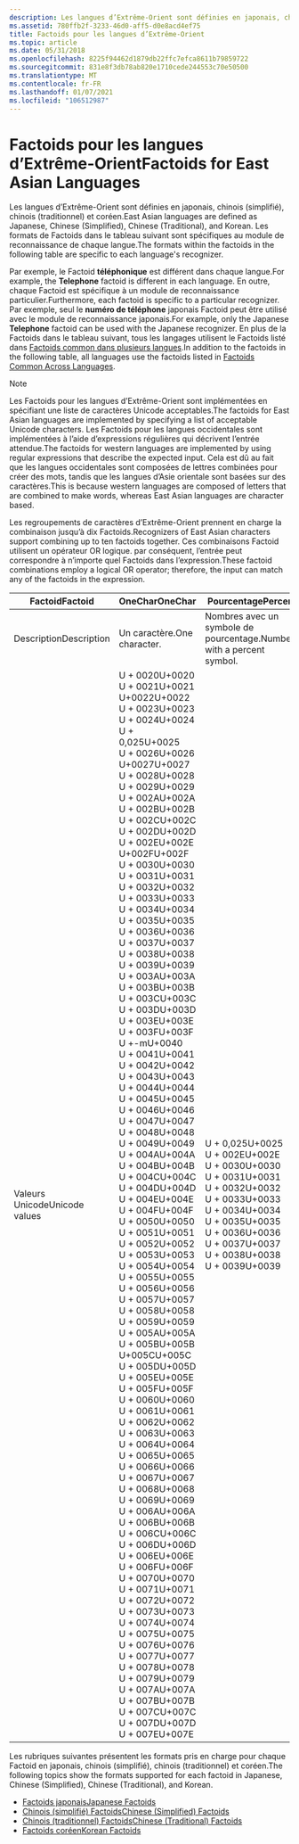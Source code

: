 ```yaml
---
description: Les langues d’Extrême-Orient sont définies en japonais, chinois (simplifié), chinois (traditionnel) et coréen.
ms.assetid: 780ffb2f-3233-46d0-aff5-d0e8acd4ef75
title: Factoids pour les langues d’Extrême-Orient
ms.topic: article
ms.date: 05/31/2018
ms.openlocfilehash: 8225f94462d1879db22ffc7efca8611b79859722
ms.sourcegitcommit: 831e8f3db78ab820e1710cede244553c70e50500
ms.translationtype: MT
ms.contentlocale: fr-FR
ms.lasthandoff: 01/07/2021
ms.locfileid: "106512987"
---
```

# <a name="factoids-for-east-asian-languages"></a><span data-ttu-id="2f2ef-103">Factoids pour les langues d’Extrême-Orient</span><span class="sxs-lookup"><span data-stu-id="2f2ef-103">Factoids for East Asian Languages</span></span>

<span data-ttu-id="2f2ef-104">Les langues d’Extrême-Orient sont définies en japonais, chinois (simplifié), chinois (traditionnel) et coréen.</span><span class="sxs-lookup"><span data-stu-id="2f2ef-104">East Asian languages are defined as Japanese, Chinese (Simplified), Chinese (Traditional), and Korean.</span></span> <span data-ttu-id="2f2ef-105">Les formats de Factoids dans le tableau suivant sont spécifiques au module de reconnaissance de chaque langue.</span><span class="sxs-lookup"><span data-stu-id="2f2ef-105">The formats within the factoids in the following table are specific to each language's recognizer.</span></span>

<span data-ttu-id="2f2ef-106">Par exemple, le Factoid **téléphonique** est différent dans chaque langue.</span><span class="sxs-lookup"><span data-stu-id="2f2ef-106">For example, the **Telephone** factoid is different in each language.</span></span> <span data-ttu-id="2f2ef-107">En outre, chaque Factoid est spécifique à un module de reconnaissance particulier.</span><span class="sxs-lookup"><span data-stu-id="2f2ef-107">Furthermore, each factoid is specific to a particular recognizer.</span></span> <span data-ttu-id="2f2ef-108">Par exemple, seul le **numéro de téléphone** japonais Factoid peut être utilisé avec le module de reconnaissance japonais.</span><span class="sxs-lookup"><span data-stu-id="2f2ef-108">For example, only the Japanese **Telephone** factoid can be used with the Japanese recognizer.</span></span> <span data-ttu-id="2f2ef-109">En plus de la Factoids dans le tableau suivant, tous les langages utilisent le Factoids listé dans [Factoids common dans plusieurs langues](factoids-common-across-languages.md).</span><span class="sxs-lookup"><span data-stu-id="2f2ef-109">In addition to the factoids in the following table, all languages use the factoids listed in [Factoids Common Across Languages](factoids-common-across-languages.md).</span></span>

> [!Note]  
> <span data-ttu-id="2f2ef-110">Les Factoids pour les langues d’Extrême-Orient sont implémentées en spécifiant une liste de caractères Unicode acceptables.</span><span class="sxs-lookup"><span data-stu-id="2f2ef-110">The factoids for East Asian languages are implemented by specifying a list of acceptable Unicode characters.</span></span> <span data-ttu-id="2f2ef-111">Les Factoids pour les langues occidentales sont implémentées à l’aide d’expressions régulières qui décrivent l’entrée attendue.</span><span class="sxs-lookup"><span data-stu-id="2f2ef-111">The factoids for western languages are implemented by using regular expressions that describe the expected input.</span></span> <span data-ttu-id="2f2ef-112">Cela est dû au fait que les langues occidentales sont composées de lettres combinées pour créer des mots, tandis que les langues d’Asie orientale sont basées sur des caractères.</span><span class="sxs-lookup"><span data-stu-id="2f2ef-112">This is because western languages are composed of letters that are combined to make words, whereas East Asian languages are character based.</span></span>

 

<span data-ttu-id="2f2ef-113">Les regroupements de caractères d’Extrême-Orient prennent en charge la combinaison jusqu’à dix Factoids.</span><span class="sxs-lookup"><span data-stu-id="2f2ef-113">Recognizers of East Asian characters support combining up to ten factoids together.</span></span> <span data-ttu-id="2f2ef-114">Ces combinaisons Factoid utilisent un opérateur OR logique. par conséquent, l’entrée peut correspondre à n’importe quel Factoids dans l’expression.</span><span class="sxs-lookup"><span data-stu-id="2f2ef-114">These factoid combinations employ a logical OR operator; therefore, the input can match any of the factoids in the expression.</span></span>



| <span data-ttu-id="2f2ef-115">Factoid</span><span class="sxs-lookup"><span data-stu-id="2f2ef-115">Factoid</span></span>                   | <span data-ttu-id="2f2ef-116">**OneChar**</span><span class="sxs-lookup"><span data-stu-id="2f2ef-116">**OneChar**</span></span>                                                                                                                                                                                                                                                                                                                                                                                                                                                                                                                                                                                                                                                                                                                                                                                                                                                                                                                                                                                                                                                                                                                                                                                                                                                                                                                                                                                                                                                                                                                                                                                                                                                                                                                                                                   | <span data-ttu-id="2f2ef-117">**Pourcentage**</span><span class="sxs-lookup"><span data-stu-id="2f2ef-117">**Percent**</span></span>                                                                                                                                                                                                             | <span data-ttu-id="2f2ef-118">**PostalCode**</span><span class="sxs-lookup"><span data-stu-id="2f2ef-118">**PostalCode**</span></span>                                                                                                                                                                                        | <span data-ttu-id="2f2ef-119">**UpperChar**</span><span class="sxs-lookup"><span data-stu-id="2f2ef-119">**UpperChar**</span></span>                                                                                                                                                                                                                                                                                                                                                                                                                                                                       |
|---------------------------|-------------------------------------------------------------------------------------------------------------------------------------------------------------------------------------------------------------------------------------------------------------------------------------------------------------------------------------------------------------------------------------------------------------------------------------------------------------------------------------------------------------------------------------------------------------------------------------------------------------------------------------------------------------------------------------------------------------------------------------------------------------------------------------------------------------------------------------------------------------------------------------------------------------------------------------------------------------------------------------------------------------------------------------------------------------------------------------------------------------------------------------------------------------------------------------------------------------------------------------------------------------------------------------------------------------------------------------------------------------------------------------------------------------------------------------------------------------------------------------------------------------------------------------------------------------------------------------------------------------------------------------------------------------------------------------------------------------------------------------------------------------------------------|-------------------------------------------------------------------------------------------------------------------------------------------------------------------------------------------------------------------------|-------------------------------------------------------------------------------------------------------------------------------------------------------------------------------------------------------|-------------------------------------------------------------------------------------------------------------------------------------------------------------------------------------------------------------------------------------------------------------------------------------------------------------------------------------------------------------------------------------------------------------------------------------------------------------------------------------|
| <span data-ttu-id="2f2ef-120">Description</span><span class="sxs-lookup"><span data-stu-id="2f2ef-120">Description</span></span><br/>    | <span data-ttu-id="2f2ef-121">Un caractère.</span><span class="sxs-lookup"><span data-stu-id="2f2ef-121">One character.</span></span><br/>                                                                                                                                                                                                                                                                                                                                                                                                                                                                                                                                                                                                                                                                                                                                                                                                                                                                                                                                                                                                                                                                                                                                                                                                                                                                                                                                                                                                                                                                                                                                                                                                                                                                                                                                                     | <span data-ttu-id="2f2ef-122">Nombres avec un symbole de pourcentage.</span><span class="sxs-lookup"><span data-stu-id="2f2ef-122">Numbers with a percent symbol.</span></span><br/>                                                                                                                                                                               | <span data-ttu-id="2f2ef-123">Codes postaux numériques.</span><span class="sxs-lookup"><span data-stu-id="2f2ef-123">Numerical postal codes.</span></span><br/>                                                                                                                                                                    | <span data-ttu-id="2f2ef-124">Caractères de script latin en majuscules.</span><span class="sxs-lookup"><span data-stu-id="2f2ef-124">Uppercase Latin script characters.</span></span><br/>                                                                                                                                                                                                                                                                                                                                                                                                                                       |
| <span data-ttu-id="2f2ef-125">Valeurs Unicode</span><span class="sxs-lookup"><span data-stu-id="2f2ef-125">Unicode values</span></span><br/> | <span data-ttu-id="2f2ef-126">U + 0020</span><span class="sxs-lookup"><span data-stu-id="2f2ef-126">U+0020</span></span><br/> <span data-ttu-id="2f2ef-127">U + 0021</span><span class="sxs-lookup"><span data-stu-id="2f2ef-127">U+0021</span></span><br/> <span data-ttu-id="2f2ef-128">U+0022</span><span class="sxs-lookup"><span data-stu-id="2f2ef-128">U+0022</span></span><br/> <span data-ttu-id="2f2ef-129">U + 0023</span><span class="sxs-lookup"><span data-stu-id="2f2ef-129">U+0023</span></span><br/> <span data-ttu-id="2f2ef-130">U + 0024</span><span class="sxs-lookup"><span data-stu-id="2f2ef-130">U+0024</span></span><br/> <span data-ttu-id="2f2ef-131">U + 0,025</span><span class="sxs-lookup"><span data-stu-id="2f2ef-131">U+0025</span></span><br/> <span data-ttu-id="2f2ef-132">U + 0026</span><span class="sxs-lookup"><span data-stu-id="2f2ef-132">U+0026</span></span><br/> <span data-ttu-id="2f2ef-133">U+0027</span><span class="sxs-lookup"><span data-stu-id="2f2ef-133">U+0027</span></span><br/> <span data-ttu-id="2f2ef-134">U + 0028</span><span class="sxs-lookup"><span data-stu-id="2f2ef-134">U+0028</span></span><br/> <span data-ttu-id="2f2ef-135">U + 0029</span><span class="sxs-lookup"><span data-stu-id="2f2ef-135">U+0029</span></span><br/> <span data-ttu-id="2f2ef-136">U + 002A</span><span class="sxs-lookup"><span data-stu-id="2f2ef-136">U+002A</span></span><br/> <span data-ttu-id="2f2ef-137">U + 002B</span><span class="sxs-lookup"><span data-stu-id="2f2ef-137">U+002B</span></span><br/> <span data-ttu-id="2f2ef-138">U + 002C</span><span class="sxs-lookup"><span data-stu-id="2f2ef-138">U+002C</span></span><br/> <span data-ttu-id="2f2ef-139">U + 002D</span><span class="sxs-lookup"><span data-stu-id="2f2ef-139">U+002D</span></span><br/> <span data-ttu-id="2f2ef-140">U + 002E</span><span class="sxs-lookup"><span data-stu-id="2f2ef-140">U+002E</span></span><br/> <span data-ttu-id="2f2ef-141">U+002F</span><span class="sxs-lookup"><span data-stu-id="2f2ef-141">U+002F</span></span><br/> <span data-ttu-id="2f2ef-142">U + 0030</span><span class="sxs-lookup"><span data-stu-id="2f2ef-142">U+0030</span></span><br/> <span data-ttu-id="2f2ef-143">U + 0031</span><span class="sxs-lookup"><span data-stu-id="2f2ef-143">U+0031</span></span><br/> <span data-ttu-id="2f2ef-144">U + 0032</span><span class="sxs-lookup"><span data-stu-id="2f2ef-144">U+0032</span></span><br/> <span data-ttu-id="2f2ef-145">U + 0033</span><span class="sxs-lookup"><span data-stu-id="2f2ef-145">U+0033</span></span><br/> <span data-ttu-id="2f2ef-146">U + 0034</span><span class="sxs-lookup"><span data-stu-id="2f2ef-146">U+0034</span></span><br/> <span data-ttu-id="2f2ef-147">U + 0035</span><span class="sxs-lookup"><span data-stu-id="2f2ef-147">U+0035</span></span><br/> <span data-ttu-id="2f2ef-148">U + 0036</span><span class="sxs-lookup"><span data-stu-id="2f2ef-148">U+0036</span></span><br/> <span data-ttu-id="2f2ef-149">U + 0037</span><span class="sxs-lookup"><span data-stu-id="2f2ef-149">U+0037</span></span><br/> <span data-ttu-id="2f2ef-150">U + 0038</span><span class="sxs-lookup"><span data-stu-id="2f2ef-150">U+0038</span></span><br/> <span data-ttu-id="2f2ef-151">U + 0039</span><span class="sxs-lookup"><span data-stu-id="2f2ef-151">U+0039</span></span><br/> <span data-ttu-id="2f2ef-152">U + 003A</span><span class="sxs-lookup"><span data-stu-id="2f2ef-152">U+003A</span></span><br/> <span data-ttu-id="2f2ef-153">U + 003B</span><span class="sxs-lookup"><span data-stu-id="2f2ef-153">U+003B</span></span><br/> <span data-ttu-id="2f2ef-154">U + 003C</span><span class="sxs-lookup"><span data-stu-id="2f2ef-154">U+003C</span></span><br/> <span data-ttu-id="2f2ef-155">U + 003D</span><span class="sxs-lookup"><span data-stu-id="2f2ef-155">U+003D</span></span><br/> <span data-ttu-id="2f2ef-156">U + 003E</span><span class="sxs-lookup"><span data-stu-id="2f2ef-156">U+003E</span></span><br/> <span data-ttu-id="2f2ef-157">U + 003F</span><span class="sxs-lookup"><span data-stu-id="2f2ef-157">U+003F</span></span><br/> <span data-ttu-id="2f2ef-158">U +-m</span><span class="sxs-lookup"><span data-stu-id="2f2ef-158">U+0040</span></span><br/> <span data-ttu-id="2f2ef-159">U + 0041</span><span class="sxs-lookup"><span data-stu-id="2f2ef-159">U+0041</span></span><br/> <span data-ttu-id="2f2ef-160">U + 0042</span><span class="sxs-lookup"><span data-stu-id="2f2ef-160">U+0042</span></span><br/> <span data-ttu-id="2f2ef-161">U + 0043</span><span class="sxs-lookup"><span data-stu-id="2f2ef-161">U+0043</span></span><br/> <span data-ttu-id="2f2ef-162">U + 0044</span><span class="sxs-lookup"><span data-stu-id="2f2ef-162">U+0044</span></span><br/> <span data-ttu-id="2f2ef-163">U + 0045</span><span class="sxs-lookup"><span data-stu-id="2f2ef-163">U+0045</span></span><br/> <span data-ttu-id="2f2ef-164">U + 0046</span><span class="sxs-lookup"><span data-stu-id="2f2ef-164">U+0046</span></span><br/> <span data-ttu-id="2f2ef-165">U + 0047</span><span class="sxs-lookup"><span data-stu-id="2f2ef-165">U+0047</span></span><br/> <span data-ttu-id="2f2ef-166">U + 0048</span><span class="sxs-lookup"><span data-stu-id="2f2ef-166">U+0048</span></span><br/> <span data-ttu-id="2f2ef-167">U + 0049</span><span class="sxs-lookup"><span data-stu-id="2f2ef-167">U+0049</span></span><br/> <span data-ttu-id="2f2ef-168">U + 004A</span><span class="sxs-lookup"><span data-stu-id="2f2ef-168">U+004A</span></span><br/> <span data-ttu-id="2f2ef-169">U + 004B</span><span class="sxs-lookup"><span data-stu-id="2f2ef-169">U+004B</span></span><br/> <span data-ttu-id="2f2ef-170">U + 004C</span><span class="sxs-lookup"><span data-stu-id="2f2ef-170">U+004C</span></span><br/> <span data-ttu-id="2f2ef-171">U + 004D</span><span class="sxs-lookup"><span data-stu-id="2f2ef-171">U+004D</span></span><br/> <span data-ttu-id="2f2ef-172">U + 004E</span><span class="sxs-lookup"><span data-stu-id="2f2ef-172">U+004E</span></span><br/> <span data-ttu-id="2f2ef-173">U + 004F</span><span class="sxs-lookup"><span data-stu-id="2f2ef-173">U+004F</span></span><br/> <span data-ttu-id="2f2ef-174">U + 0050</span><span class="sxs-lookup"><span data-stu-id="2f2ef-174">U+0050</span></span><br/> <span data-ttu-id="2f2ef-175">U + 0051</span><span class="sxs-lookup"><span data-stu-id="2f2ef-175">U+0051</span></span><br/> <span data-ttu-id="2f2ef-176">U + 0052</span><span class="sxs-lookup"><span data-stu-id="2f2ef-176">U+0052</span></span><br/> <span data-ttu-id="2f2ef-177">U + 0053</span><span class="sxs-lookup"><span data-stu-id="2f2ef-177">U+0053</span></span><br/> <span data-ttu-id="2f2ef-178">U + 0054</span><span class="sxs-lookup"><span data-stu-id="2f2ef-178">U+0054</span></span><br/> <span data-ttu-id="2f2ef-179">U + 0055</span><span class="sxs-lookup"><span data-stu-id="2f2ef-179">U+0055</span></span><br/> <span data-ttu-id="2f2ef-180">U + 0056</span><span class="sxs-lookup"><span data-stu-id="2f2ef-180">U+0056</span></span><br/> <span data-ttu-id="2f2ef-181">U + 0057</span><span class="sxs-lookup"><span data-stu-id="2f2ef-181">U+0057</span></span><br/> <span data-ttu-id="2f2ef-182">U + 0058</span><span class="sxs-lookup"><span data-stu-id="2f2ef-182">U+0058</span></span><br/> <span data-ttu-id="2f2ef-183">U + 0059</span><span class="sxs-lookup"><span data-stu-id="2f2ef-183">U+0059</span></span><br/> <span data-ttu-id="2f2ef-184">U + 005A</span><span class="sxs-lookup"><span data-stu-id="2f2ef-184">U+005A</span></span><br/> <span data-ttu-id="2f2ef-185">U + 005B</span><span class="sxs-lookup"><span data-stu-id="2f2ef-185">U+005B</span></span><br/> <span data-ttu-id="2f2ef-186">U+005C</span><span class="sxs-lookup"><span data-stu-id="2f2ef-186">U+005C</span></span><br/> <span data-ttu-id="2f2ef-187">U + 005D</span><span class="sxs-lookup"><span data-stu-id="2f2ef-187">U+005D</span></span><br/> <span data-ttu-id="2f2ef-188">U + 005E</span><span class="sxs-lookup"><span data-stu-id="2f2ef-188">U+005E</span></span><br/> <span data-ttu-id="2f2ef-189">U + 005F</span><span class="sxs-lookup"><span data-stu-id="2f2ef-189">U+005F</span></span><br/> <span data-ttu-id="2f2ef-190">U + 0060</span><span class="sxs-lookup"><span data-stu-id="2f2ef-190">U+0060</span></span><br/> <span data-ttu-id="2f2ef-191">U + 0061</span><span class="sxs-lookup"><span data-stu-id="2f2ef-191">U+0061</span></span><br/> <span data-ttu-id="2f2ef-192">U + 0062</span><span class="sxs-lookup"><span data-stu-id="2f2ef-192">U+0062</span></span><br/> <span data-ttu-id="2f2ef-193">U + 0063</span><span class="sxs-lookup"><span data-stu-id="2f2ef-193">U+0063</span></span><br/> <span data-ttu-id="2f2ef-194">U + 0064</span><span class="sxs-lookup"><span data-stu-id="2f2ef-194">U+0064</span></span><br/> <span data-ttu-id="2f2ef-195">U + 0065</span><span class="sxs-lookup"><span data-stu-id="2f2ef-195">U+0065</span></span><br/> <span data-ttu-id="2f2ef-196">U + 0066</span><span class="sxs-lookup"><span data-stu-id="2f2ef-196">U+0066</span></span><br/> <span data-ttu-id="2f2ef-197">U + 0067</span><span class="sxs-lookup"><span data-stu-id="2f2ef-197">U+0067</span></span><br/> <span data-ttu-id="2f2ef-198">U + 0068</span><span class="sxs-lookup"><span data-stu-id="2f2ef-198">U+0068</span></span><br/> <span data-ttu-id="2f2ef-199">U + 0069</span><span class="sxs-lookup"><span data-stu-id="2f2ef-199">U+0069</span></span><br/> <span data-ttu-id="2f2ef-200">U + 006A</span><span class="sxs-lookup"><span data-stu-id="2f2ef-200">U+006A</span></span><br/> <span data-ttu-id="2f2ef-201">U + 006B</span><span class="sxs-lookup"><span data-stu-id="2f2ef-201">U+006B</span></span><br/> <span data-ttu-id="2f2ef-202">U + 006C</span><span class="sxs-lookup"><span data-stu-id="2f2ef-202">U+006C</span></span><br/> <span data-ttu-id="2f2ef-203">U + 006D</span><span class="sxs-lookup"><span data-stu-id="2f2ef-203">U+006D</span></span><br/> <span data-ttu-id="2f2ef-204">U + 006E</span><span class="sxs-lookup"><span data-stu-id="2f2ef-204">U+006E</span></span><br/> <span data-ttu-id="2f2ef-205">U + 006F</span><span class="sxs-lookup"><span data-stu-id="2f2ef-205">U+006F</span></span><br/> <span data-ttu-id="2f2ef-206">U + 0070</span><span class="sxs-lookup"><span data-stu-id="2f2ef-206">U+0070</span></span><br/> <span data-ttu-id="2f2ef-207">U + 0071</span><span class="sxs-lookup"><span data-stu-id="2f2ef-207">U+0071</span></span><br/> <span data-ttu-id="2f2ef-208">U + 0072</span><span class="sxs-lookup"><span data-stu-id="2f2ef-208">U+0072</span></span><br/> <span data-ttu-id="2f2ef-209">U + 0073</span><span class="sxs-lookup"><span data-stu-id="2f2ef-209">U+0073</span></span><br/> <span data-ttu-id="2f2ef-210">U + 0074</span><span class="sxs-lookup"><span data-stu-id="2f2ef-210">U+0074</span></span><br/> <span data-ttu-id="2f2ef-211">U + 0075</span><span class="sxs-lookup"><span data-stu-id="2f2ef-211">U+0075</span></span><br/> <span data-ttu-id="2f2ef-212">U + 0076</span><span class="sxs-lookup"><span data-stu-id="2f2ef-212">U+0076</span></span><br/> <span data-ttu-id="2f2ef-213">U + 0077</span><span class="sxs-lookup"><span data-stu-id="2f2ef-213">U+0077</span></span><br/> <span data-ttu-id="2f2ef-214">U + 0078</span><span class="sxs-lookup"><span data-stu-id="2f2ef-214">U+0078</span></span><br/> <span data-ttu-id="2f2ef-215">U + 0079</span><span class="sxs-lookup"><span data-stu-id="2f2ef-215">U+0079</span></span><br/> <span data-ttu-id="2f2ef-216">U + 007A</span><span class="sxs-lookup"><span data-stu-id="2f2ef-216">U+007A</span></span><br/> <span data-ttu-id="2f2ef-217">U + 007B</span><span class="sxs-lookup"><span data-stu-id="2f2ef-217">U+007B</span></span><br/> <span data-ttu-id="2f2ef-218">U + 007C</span><span class="sxs-lookup"><span data-stu-id="2f2ef-218">U+007C</span></span><br/> <span data-ttu-id="2f2ef-219">U + 007D</span><span class="sxs-lookup"><span data-stu-id="2f2ef-219">U+007D</span></span><br/> <span data-ttu-id="2f2ef-220">U + 007E</span><span class="sxs-lookup"><span data-stu-id="2f2ef-220">U+007E</span></span><br/> | <span data-ttu-id="2f2ef-221">U + 0,025</span><span class="sxs-lookup"><span data-stu-id="2f2ef-221">U+0025</span></span><br/> <span data-ttu-id="2f2ef-222">U + 002E</span><span class="sxs-lookup"><span data-stu-id="2f2ef-222">U+002E</span></span><br/> <span data-ttu-id="2f2ef-223">U + 0030</span><span class="sxs-lookup"><span data-stu-id="2f2ef-223">U+0030</span></span><br/> <span data-ttu-id="2f2ef-224">U + 0031</span><span class="sxs-lookup"><span data-stu-id="2f2ef-224">U+0031</span></span><br/> <span data-ttu-id="2f2ef-225">U + 0032</span><span class="sxs-lookup"><span data-stu-id="2f2ef-225">U+0032</span></span><br/> <span data-ttu-id="2f2ef-226">U + 0033</span><span class="sxs-lookup"><span data-stu-id="2f2ef-226">U+0033</span></span><br/> <span data-ttu-id="2f2ef-227">U + 0034</span><span class="sxs-lookup"><span data-stu-id="2f2ef-227">U+0034</span></span><br/> <span data-ttu-id="2f2ef-228">U + 0035</span><span class="sxs-lookup"><span data-stu-id="2f2ef-228">U+0035</span></span><br/> <span data-ttu-id="2f2ef-229">U + 0036</span><span class="sxs-lookup"><span data-stu-id="2f2ef-229">U+0036</span></span><br/> <span data-ttu-id="2f2ef-230">U + 0037</span><span class="sxs-lookup"><span data-stu-id="2f2ef-230">U+0037</span></span><br/> <span data-ttu-id="2f2ef-231">U + 0038</span><span class="sxs-lookup"><span data-stu-id="2f2ef-231">U+0038</span></span><br/> <span data-ttu-id="2f2ef-232">U + 0039</span><span class="sxs-lookup"><span data-stu-id="2f2ef-232">U+0039</span></span><br/> | <span data-ttu-id="2f2ef-233">U + 002D</span><span class="sxs-lookup"><span data-stu-id="2f2ef-233">U+002D</span></span><br/> <span data-ttu-id="2f2ef-234">U + 0030</span><span class="sxs-lookup"><span data-stu-id="2f2ef-234">U+0030</span></span><br/> <span data-ttu-id="2f2ef-235">U + 0031</span><span class="sxs-lookup"><span data-stu-id="2f2ef-235">U+0031</span></span><br/> <span data-ttu-id="2f2ef-236">U + 0032</span><span class="sxs-lookup"><span data-stu-id="2f2ef-236">U+0032</span></span><br/> <span data-ttu-id="2f2ef-237">U + 0033</span><span class="sxs-lookup"><span data-stu-id="2f2ef-237">U+0033</span></span><br/> <span data-ttu-id="2f2ef-238">U + 0034</span><span class="sxs-lookup"><span data-stu-id="2f2ef-238">U+0034</span></span><br/> <span data-ttu-id="2f2ef-239">U + 0035</span><span class="sxs-lookup"><span data-stu-id="2f2ef-239">U+0035</span></span><br/> <span data-ttu-id="2f2ef-240">U + 0036</span><span class="sxs-lookup"><span data-stu-id="2f2ef-240">U+0036</span></span><br/> <span data-ttu-id="2f2ef-241">U + 0037</span><span class="sxs-lookup"><span data-stu-id="2f2ef-241">U+0037</span></span><br/> <span data-ttu-id="2f2ef-242">U + 0038</span><span class="sxs-lookup"><span data-stu-id="2f2ef-242">U+0038</span></span><br/> <span data-ttu-id="2f2ef-243">U + 0039</span><span class="sxs-lookup"><span data-stu-id="2f2ef-243">U+0039</span></span><br/> | <span data-ttu-id="2f2ef-244">U + 0041</span><span class="sxs-lookup"><span data-stu-id="2f2ef-244">U+0041</span></span><br/> <span data-ttu-id="2f2ef-245">U + 0042</span><span class="sxs-lookup"><span data-stu-id="2f2ef-245">U+0042</span></span><br/> <span data-ttu-id="2f2ef-246">U + 0043</span><span class="sxs-lookup"><span data-stu-id="2f2ef-246">U+0043</span></span><br/> <span data-ttu-id="2f2ef-247">U + 0044</span><span class="sxs-lookup"><span data-stu-id="2f2ef-247">U+0044</span></span><br/> <span data-ttu-id="2f2ef-248">U + 0045</span><span class="sxs-lookup"><span data-stu-id="2f2ef-248">U+0045</span></span><br/> <span data-ttu-id="2f2ef-249">U + 0046</span><span class="sxs-lookup"><span data-stu-id="2f2ef-249">U+0046</span></span><br/> <span data-ttu-id="2f2ef-250">U + 0047</span><span class="sxs-lookup"><span data-stu-id="2f2ef-250">U+0047</span></span><br/> <span data-ttu-id="2f2ef-251">U + 0048</span><span class="sxs-lookup"><span data-stu-id="2f2ef-251">U+0048</span></span><br/> <span data-ttu-id="2f2ef-252">U + 0049</span><span class="sxs-lookup"><span data-stu-id="2f2ef-252">U+0049</span></span><br/> <span data-ttu-id="2f2ef-253">U + 004A</span><span class="sxs-lookup"><span data-stu-id="2f2ef-253">U+004A</span></span><br/> <span data-ttu-id="2f2ef-254">U + 004B</span><span class="sxs-lookup"><span data-stu-id="2f2ef-254">U+004B</span></span><br/> <span data-ttu-id="2f2ef-255">U + 004C</span><span class="sxs-lookup"><span data-stu-id="2f2ef-255">U+004C</span></span><br/> <span data-ttu-id="2f2ef-256">U + 004D</span><span class="sxs-lookup"><span data-stu-id="2f2ef-256">U+004D</span></span><br/> <span data-ttu-id="2f2ef-257">U + 004E</span><span class="sxs-lookup"><span data-stu-id="2f2ef-257">U+004E</span></span><br/> <span data-ttu-id="2f2ef-258">U + 004F</span><span class="sxs-lookup"><span data-stu-id="2f2ef-258">U+004F</span></span><br/> <span data-ttu-id="2f2ef-259">U + 0050</span><span class="sxs-lookup"><span data-stu-id="2f2ef-259">U+0050</span></span><br/> <span data-ttu-id="2f2ef-260">U + 0051</span><span class="sxs-lookup"><span data-stu-id="2f2ef-260">U+0051</span></span><br/> <span data-ttu-id="2f2ef-261">U + 0052</span><span class="sxs-lookup"><span data-stu-id="2f2ef-261">U+0052</span></span><br/> <span data-ttu-id="2f2ef-262">U + 0053</span><span class="sxs-lookup"><span data-stu-id="2f2ef-262">U+0053</span></span><br/> <span data-ttu-id="2f2ef-263">U + 0054</span><span class="sxs-lookup"><span data-stu-id="2f2ef-263">U+0054</span></span><br/> <span data-ttu-id="2f2ef-264">U + 0055</span><span class="sxs-lookup"><span data-stu-id="2f2ef-264">U+0055</span></span><br/> <span data-ttu-id="2f2ef-265">U + 0056</span><span class="sxs-lookup"><span data-stu-id="2f2ef-265">U+0056</span></span><br/> <span data-ttu-id="2f2ef-266">U + 0057</span><span class="sxs-lookup"><span data-stu-id="2f2ef-266">U+0057</span></span><br/> <span data-ttu-id="2f2ef-267">U + 0058</span><span class="sxs-lookup"><span data-stu-id="2f2ef-267">U+0058</span></span><br/> <span data-ttu-id="2f2ef-268">U + 0059</span><span class="sxs-lookup"><span data-stu-id="2f2ef-268">U+0059</span></span><br/> <span data-ttu-id="2f2ef-269">U + 005A</span><span class="sxs-lookup"><span data-stu-id="2f2ef-269">U+005A</span></span><br/> |



 

<span data-ttu-id="2f2ef-270">Les rubriques suivantes présentent les formats pris en charge pour chaque Factoid en japonais, chinois (simplifié), chinois (traditionnel) et coréen.</span><span class="sxs-lookup"><span data-stu-id="2f2ef-270">The following topics show the formats supported for each factoid in Japanese, Chinese (Simplified), Chinese (Traditional), and Korean.</span></span>

-   [<span data-ttu-id="2f2ef-271">Factoids japonais</span><span class="sxs-lookup"><span data-stu-id="2f2ef-271">Japanese Factoids</span></span>](japanese-factoids.md)
-   [<span data-ttu-id="2f2ef-272">Chinois (simplifié) Factoids</span><span class="sxs-lookup"><span data-stu-id="2f2ef-272">Chinese (Simplified) Factoids</span></span>](chinese--simplified--factoids.md)
-   [<span data-ttu-id="2f2ef-273">Chinois (traditionnel) Factoids</span><span class="sxs-lookup"><span data-stu-id="2f2ef-273">Chinese (Traditional) Factoids</span></span>](chinese--traditional--factoids.md)
-   [<span data-ttu-id="2f2ef-274">Factoids coréen</span><span class="sxs-lookup"><span data-stu-id="2f2ef-274">Korean Factoids</span></span>](korean-factoids.md)

 

 




